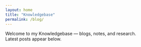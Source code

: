 ```yaml
---
layout: home
title: "Knowledgebase"
permalink: /blog/
---
```


Welcome to my Knowledgebase — blogs, notes, and research.  
Latest posts appear below.
